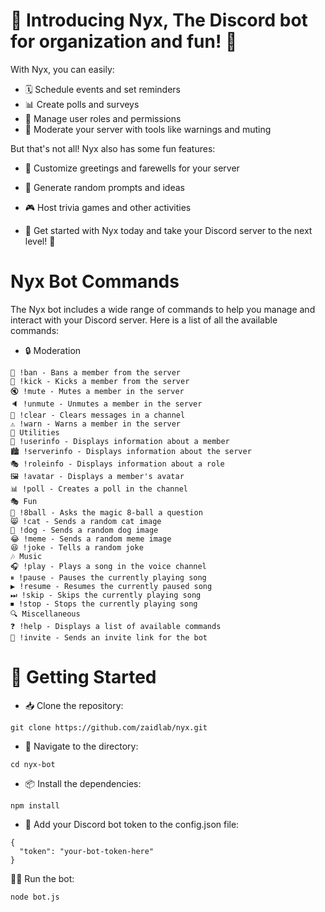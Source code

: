 # 🌌 Introducing Nyx, The Discord bot for organization and fun! 🌌

With Nyx, you can easily:

* 🗓️ Schedule events and set reminders
* 📊 Create polls and surveys
* 👑 Manage user roles and permissions
* 🚨 Moderate your server with tools like warnings and muting

But that's not all! Nyx also has some fun features:

* 💬 Customize greetings and farewells for your server
* 🎲 Generate random prompts and ideas
* 🎮 Host trivia games and other activities

* 🚀 Get started with Nyx today and take your Discord server to the next level! 🚀

# Nyx Bot Commands
The Nyx bot includes a wide range of commands to help you manage and interact with your Discord server. Here is a list of all the available commands:

* 🔒 Moderation
```
🔨 !ban - Bans a member from the server
👢 !kick - Kicks a member from the server
🔇 !mute - Mutes a member in the server
🔈 !unmute - Unmutes a member in the server
🧹 !clear - Clears messages in a channel
⚠️ !warn - Warns a member in the server
🧰 Utilities
📇 !userinfo - Displays information about a member
🏙 !serverinfo - Displays information about the server
🎭 !roleinfo - Displays information about a role
🖼 !avatar - Displays a member's avatar
📊 !poll - Creates a poll in the channel
🎭 Fun
🎱 !8ball - Asks the magic 8-ball a question
😸 !cat - Sends a random cat image
🐶 !dog - Sends a random dog image
😂 !meme - Sends a random meme image
😆 !joke - Tells a random joke
🎶 Music
🎧 !play - Plays a song in the voice channel
⏸ !pause - Pauses the currently playing song
▶️ !resume - Resumes the currently paused song
⏭ !skip - Skips the currently playing song
⏹ !stop - Stops the currently playing song
🔍 Miscellaneous
❓ !help - Displays a list of available commands
🤖 !invite - Sends an invite link for the bot 
```

# 🚀 Getting Started

* 📥 Clone the repository:
```
git clone https://github.com/zaidlab/nyx.git
```
* 📂 Navigate to the directory:
```
cd nyx-bot
```
* 📦 Install the dependencies:
```
npm install
```
* 🔑 Add your Discord bot token to the config.json file:
```
{
  "token": "your-bot-token-here"
}
```
🏃‍♂️ Run the bot:
```
node bot.js
```

